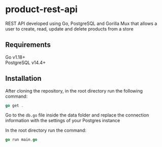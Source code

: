 # product-rest-api
REST API developed using Go, PostgreSQL and Gorilla Mux that allows a user to create, read, update and delete products from a store

## Requirements
Go v1.18+  
PostgreSQL v14.4+

## Installation
After cloning the repository, in the root directory run the following command:
```go
go get .
```

Go to the `db.go` file inside the data folder and replace the connection information with the settings of your Postgres instance  

In the root directory run the command:
```go
go run main.go
```
